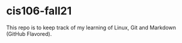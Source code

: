 # cis106-fall21
This repo is to keep track of my learning of Linux, Git and Markdown (GitHub Flavored).

